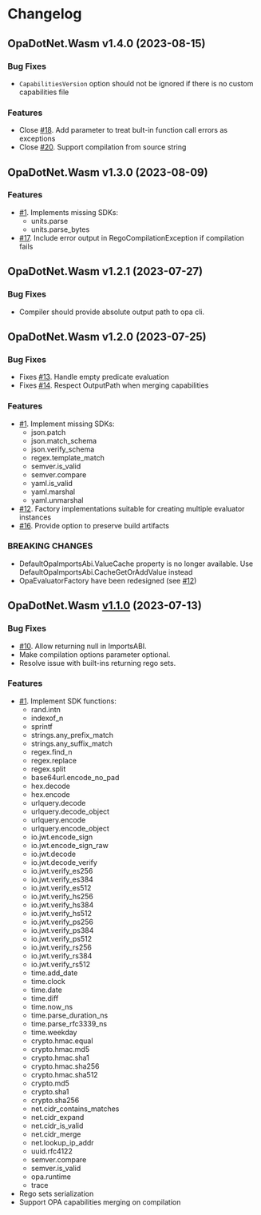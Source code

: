 # Changelog

## OpaDotNet.Wasm v1.4.0 (2023-08-15)

### Bug Fixes

* `CapabilitiesVersion` option should not be ignored if there is no custom capabilities file

### Features

* Close [#18](https://github.com/me-viper/OpaDotNet/issues/18). Add parameter to treat bult-in function call errors as exceptions
* Close [#20](https://github.com/me-viper/OpaDotNet/issues/20). Support compilation from source string

## OpaDotNet.Wasm v1.3.0 (2023-08-09)

### Features

* [#1](https://github.com/me-viper/OpaDotNet/issues/1). Implements missing SDKs:
  * units.parse
  * units.parse_bytes
* [#17](https://github.com/me-viper/OpaDotNet/issues/17). Include error output in RegoCompilationException if compilation fails

## OpaDotNet.Wasm v1.2.1 (2023-07-27)

### Bug Fixes

* Compiler should provide absolute output path to opa cli.

## OpaDotNet.Wasm v1.2.0 (2023-07-25)

### Bug Fixes

* Fixes [#13](https://github.com/me-viper/OpaDotNet/issues/13). Handle empty predicate evaluation
* Fixes [#14](https://github.com/me-viper/OpaDotNet/issues/14). Respect OutputPath when merging capabilities

### Features

* [#1](https://github.com/me-viper/OpaDotNet/issues/1). Implement missing SDKs:
  * json.patch
  * json.match_schema
  * json.verify_schema
  * regex.template_match
  * semver.is_valid
  * semver.compare
  * yaml.is_valid
  * yaml.marshal
  * yaml.unmarshal
* [#12](https://github.com/me-viper/OpaDotNet/issues/12). Factory implementations suitable for creating multiple evaluator instances
* [#16](https://github.com/me-viper/OpaDotNet/issues/16). Provide option to preserve build artifacts

### BREAKING CHANGES

* DefaultOpaImportsAbi.ValueCache property is no longer available. Use DefaultOpaImportsAbi.CacheGetOrAddValue instead
* OpaEvaluatorFactory have been redesigned (see [#12](https://github.com/me-viper/OpaDotNet/issues/12))

## OpaDotNet.Wasm [v1.1.0](https://github.com/me-viper/OpaDotNet/compare/v1.0.0...v1.1.0) (2023-07-13)

### Bug Fixes

* [#10](https://github.com/me-viper/OpaDotNet/issues/10). Allow returning null in ImportsABI.
* Make compilation options parameter optional.
* Resolve issue with built-ins returning rego sets.

### Features

* [#1](https://github.com/me-viper/OpaDotNet/issues/1). Implement SDK functions:
  * rand.intn
  * indexof_n
  * sprintf
  * strings.any_prefix_match
  * strings.any_suffix_match
  * regex.find_n
  * regex.replace
  * regex.split
  * base64url.encode_no_pad
  * hex.decode
  * hex.encode
  * urlquery.decode
  * urlquery.decode_object
  * urlquery.encode
  * urlquery.encode_object
  * io.jwt.encode_sign
  * io.jwt.encode_sign_raw
  * io.jwt.decode
  * io.jwt.decode_verify
  * io.jwt.verify_es256
  * io.jwt.verify_es384
  * io.jwt.verify_es512
  * io.jwt.verify_hs256
  * io.jwt.verify_hs384
  * io.jwt.verify_hs512
  * io.jwt.verify_ps256
  * io.jwt.verify_ps384
  * io.jwt.verify_ps512
  * io.jwt.verify_rs256
  * io.jwt.verify_rs384
  * io.jwt.verify_rs512
  * time.add_date
  * time.clock
  * time.date
  * time.diff
  * time.now_ns
  * time.parse_duration_ns
  * time.parse_rfc3339_ns
  * time.weekday
  * crypto.hmac.equal
  * crypto.hmac.md5
  * crypto.hmac.sha1
  * crypto.hmac.sha256
  * crypto.hmac.sha512
  * crypto.md5
  * crypto.sha1
  * crypto.sha256
  * net.cidr_contains_matches
  * net.cidr_expand
  * net.cidr_is_valid
  * net.cidr_merge
  * net.lookup_ip_addr
  * uuid.rfc4122
  * semver.compare
  * semver.is_valid
  * opa.runtime
  * trace
* Rego sets serialization
* Support OPA capabilities merging on compilation
